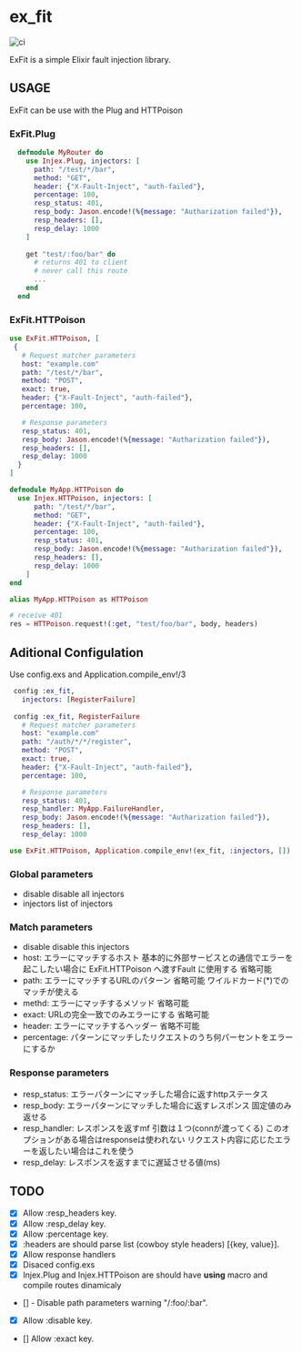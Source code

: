 # ex_fit

![ci](https://github.com/kenichirow/ex_fit/actions/workflows/main.yml/badge.svg)

ExFit is a simple Elixir fault injection library.


## USAGE

ExFit can be use with the Plug and HTTPoison

### ExFit.Plug

```elixir
  defmodule MyRouter do
    use Injex.Plug, injectors: [
      path: "/test/*/bar",
      method: "GET",
      header: {"X-Fault-Inject", "auth-failed"},
      percentage: 100,
      resp_status: 401,
      resp_body: Jason.encode!(%{message: "Autharization failed"}),
      resp_headers: [],
      resp_delay: 1000
    ]
     
    get "test/:foo/bar" do
      # returns 401 to client
      # never call this route
      ...
    end
  end
```

### ExFit.HTTPoison

```elixir
use ExFit.HTTPoison, [
 {
   # Request matcher parameters
   host: "example.com"
   path: "/test/*/bar",
   method: "POST",
   exact: true,
   header: {"X-Fault-Inject", "auth-failed"},
   percentage: 100,

   # Response parameters
   resp_status: 401,
   resp_body: Jason.encode!(%{message: "Autharization failed"}),
   resp_headers: [],
   resp_delay: 1000
  }
]

defmodule MyApp.HTTPoison do
  use Injex.HTTPoison, injectors: [
      path: "/test/*/bar",
      method: "GET",
      header: {"X-Fault-Inject", "auth-failed"},
      percentage: 100,
      resp_status: 401,
      resp_body: Jason.encode!(%{message: "Autharization failed"}),
      resp_headers: [],
      resp_delay: 1000
    ]
end

alias MyApp.HTTPoison as HTTPoison

# receive 401
res = HTTPoison.request!(:get, "test/foo/bar", body, headers)
```


## Aditional Configulation


Use config.exs and Application.compile_env!/3

```elixir
 config :ex_fit, 
   injectors: [RegisterFailure]
     
 config :ex_fit, RegisterFailure
   # Request matcher parameters
   host: "example.com"
   path: "/auth/*/*/register",
   method: "POST",
   exact: true,
   header: {"X-Fault-Inject", "auth-failed"},
   percentage: 100,

   # Response parameters
   resp_status: 401,
   resp_handler: MyApp.FailureHandler,
   resp_body: Jason.encode!(%{message: "Autharization failed"}),
   resp_headers: [],
   resp_delay: 1000
```

```elixir
use ExFit.HTTPoison, Application.compile_env!(ex_fit, :injectors, [])
```



### Global parameters

- disable disable all injectors
- injectors list of injectors 

### Match parameters
- disable disable this injectors
- host: エラーにマッチするホスト 基本的に外部サービスとの通信でエラーを起こしたい場合に ExFit.HTTPoison へ渡すFault に使用する 省略可能
- path: エラーにマッチするURLのパターン 省略可能 ワイルドカード(*)でのマッチが使える
- methd: エラーにマッチするメソッド 省略可能
- exact: URLの完全一致でのみエラーにする 省略可能
- header: エラーにマッチするヘッダー 省略不可能
- percentage: パターンにマッチしたリクエストのうち何パーセントをエラーにするか

### Response parameters
- resp_status: エラーパターンにマッチした場合に返すhttpステータス
- resp_body: エラーパターンにマッチした場合に返すレスポンス 固定値のみ返せる
- resp_handler: レスポンスを返すmf 引数は１つ(connが渡ってくる) このオプションがある場合はresponseは使われない リクエスト内容に応じたエラーを返したい場合はこれを使う
- resp_delay: レスポンスを返すまでに遅延させる値(ms)


## TODO

- [x] Allow :resp_headers key.
- [x] Allow :resp_delay key.
- [x] Allow :percentage key.
- [x] :headers are should parse list (cowboy style headers) [{key, value}].
- [x] Allow response handlers
- [x] Disaced config.exs
- [x] Injex.Plug and Injex.HTTPoison are should have __using__ macro and compile routes dinamicaly
- [] - Disable path parameters warning "/:foo/:bar".
- [x] Allow :disable key.
- [] Allow :exact key.
